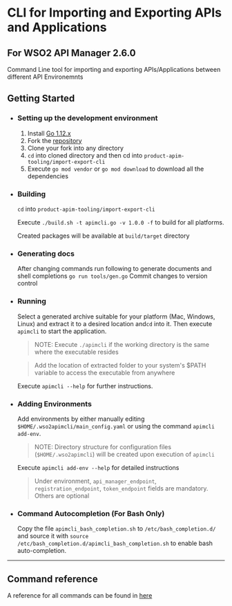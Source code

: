 # CLI for Importing and Exporting APIs and Applications
## For WSO2 API Manager 2.6.0

Command Line tool for importing and exporting APIs/Applications between different API Environemnts

## Getting Started

- ### Setting up the development environment
    1. Install [Go 1.12.x](https://golang.org/dl)
    2. Fork the [repository](https://github.com/wso2/product-apim-tooling)
    3. Clone your fork into any directory
    5. `cd` into cloned directory and then cd into `product-apim-tooling/import-export-cli`
    6. Execute `go mod vendor` or `go mod download` to download all the dependencies

- ### Building
    `cd` into `product-apim-tooling/import-export-cli`
    
    Execute `./build.sh -t apimcli.go -v 1.0.0 -f` to build for all platforms.
    
    Created packages will be available at `build/target` directory

- ### Generating docs
    After changing commands run following to generate documents and shell completions
    `go run tools/gen.go`
    Commit changes to version control
      
- ### Running
    Select a generated archive suitable for your platform (Mac, Windows, Linux) and extract it to a desired location and`cd` into it.
    Then execute `apimcli` to start the application.
    > NOTE: Execute `./apimcli` if the working directory is the same where the executable resides
    
    > Add the location of extracted folder to your system's $PATH variable to access the executable from anywhere 
    
    Execute `apimcli --help` for further instructions.

- ### Adding Environments
    Add environments by either manually editing `$HOME/.wso2apimcli/main_config.yaml` or using the command
    `apimcli add-env`.
    > NOTE: Directory structure for configuration files (`$HOME/.wso2apimcli`) will be created upon execution of `apimcli`
    
    Execute `apimcli add-env --help` for detailed instructions
    > Under environment, `api_manager_endpoint`, `registration_endpoint`, `token_endpoint` fields are mandatory. Others are optional
    
- ### Command Autocompletion (For Bash Only)
    Copy the file `apimcli_bash_completion.sh` to `/etc/bash_completion.d/` and source it with
    `source /etc/bash_completion.d/apimcli_bash_completion.sh` to enable bash auto-completion.

***

## Command reference 

A reference for all commands can be found in [here](docs/apimcli.md)
